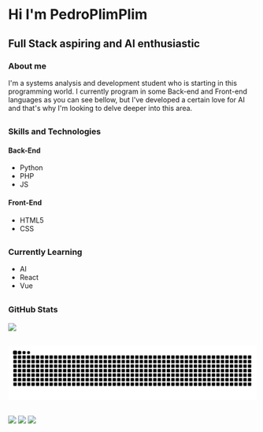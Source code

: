 # **Hi I'm PedroPlimPlim**

## Full Stack aspiring and AI enthusiastic
### About me
I'm a systems analysis and development student who is starting in this programming world. I currently program in some Back-end and Front-end languages as you can see bellow, but I've developed a certain love for AI and that's why I'm looking to delve deeper into this area.

 ##

### Skills and Technologies
#### Back-End
 - Python
 - PHP
 - JS

#### Front-End
- HTML5
- CSS

 ##

### Currently Learning
- AI
- React
- Vue

##

### GitHub Stats
<a href="https://github.com/PedroPlimPlim/github-readme-stats">
  <img height=200 align="center" src="https://github-readme-stats.vercel.app/api?username=PedroPlimPlim&show_icons=true&theme=tokyonight" />
</a>

  ##
 

![Snake animation](https://github.com/PedroPlimPlim/PedroPlimPlim/blob/output/github-contribution-grid-snake.svg)

##

<div> 
  
  <a href="https://www.instagram.com/pedro_plim_plim/" target="_blank"><img src="https://img.shields.io/badge/-Instagram-%23E4405F?style=for-the-badge&logo=instagram&logoColor=white" target="_blank"></a>
  <a href = "mailto:harkplay@gmail.com"><img src="https://img.shields.io/badge/-Gmail-%23333?style=for-the-badge&logo=gmail&logoColor=white" target="_blank"></a>
  <a href="https://www.linkedin.com/in/pedroplimplim/" target="_blank"><img src="https://img.shields.io/badge/-LinkedIn-%230077B5?style=for-the-badge&logo=linkedin&logoColor=white" target="_blank"></a> 
  
</div>
